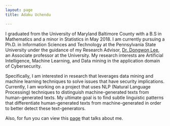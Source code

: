 ```yaml
---
layout: page
title: Adaku Uchendu 

---
```

I graduated from the University of Maryland Baltimore County with a B.S in Mathematics and a minor 
in Statistics in May 2018. I am currently pursuing a Ph.D. in Information Sciences and Technology at the
Pennsylvania State University under the guidance of my Research Advisor, [Dr. Dongwon Lee](http://pike.psu.edu/dongwon/), an Associate 
professor at the University. My research interests are Artificial Intelligence, Machine Learning, and 
Data mining in the application domain of Cybersecurity. 

Specifically, I am interested in research that leverages data mining and machine learning techniques to 
solve issues that have security implications. Currently, I am working on a project that uses NLP (Natural 
Language Processing) techniques to distinguish machine-generated texts from human-generated texts. My ultimate goal is to find subtle linguistic patterns that differentiate human-generated texts from 
machine-generated in order to better detect these text-generators. 

Also, for fun you can view this [page](https://news.umbc.edu/adaku-uchendu-to-extend-passion-for-mathematics-through-information-sciences-ph-d-at-penn-state/) that talks about me. 
